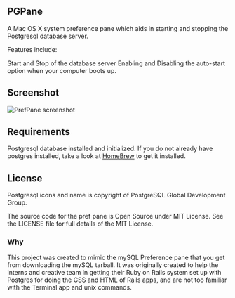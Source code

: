 ## PGPane

A Mac OS X system preference pane which aids in starting and stopping the Postgresql database server.

Features include:

Start and Stop of the database server
Enabling and Disabling the auto-start option when your computer boots up.

## Screenshot

![PrefPane screenshot](https://github.com/jwang/pgpane/blob/master/Postgres.png)

## Requirements

Postgresql database installed and initialized. If you do not already have postgres installed, take a look at [HomeBrew](http://mxcl.github.com/homebrew/) to get it installed.

## License

Postgresql icons and name is copyright of PostgreSQL Global Development Group.

The source code for the pref pane is Open Source under MIT License. See the LICENSE file for full details of the MIT License.

### Why

This project was created to mimic the mySQL Preference pane that you get from downloading the mySQL tarball. It was originally created to help the interns and creative team in getting their Ruby on Rails system set up with Postgres for doing the CSS and HTML of Rails apps, and are not too familiar with the Terminal app and unix commands.